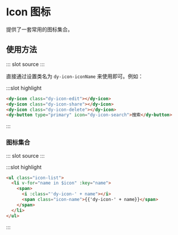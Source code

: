 # Icon 图标

提供了一套常用的图标集合。

## 使用方法

<demo-block>
::: slot source
<icon-test1></icon-test1>
:::

直接通过设置类名为 `dy-icon-iconName` 来使用即可。例如：

:::slot highlight

```html
<dy-icon class="dy-icon-edit"></dy-icon>
<dy-icon class="dy-icon-share"></dy-icon>
<dy-icon class="dy-icon-delete"></dy-icon>
<dy-button type="primary" icon="dy-icon-search">搜索</dy-button>
```

:::
</demo-block>

### 图标集合

<demo-block>
::: slot source
<icon-test2></icon-test2>
:::

:::slot highlight

```html
<ul class="icon-list">
  <li v-for="name in $icon" :key="name">
    <span>
      <i :class="'dy-icon-' + name"></i>
      <span class="icon-name">{{'dy-icon-' + name}}</span>
    </span>
  </li>
</ul>
```

:::
</demo-block>
